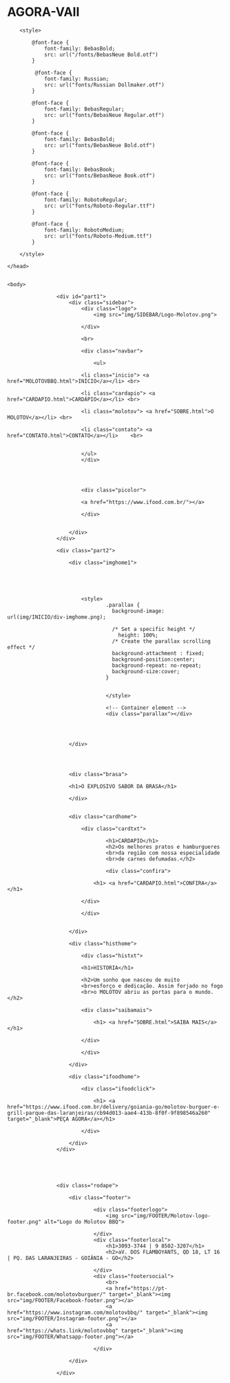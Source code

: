 # AGORA-VAII
<!DOCTYPE html>
<html>
    <head>
        <title>MOLOTOV BBQ</title>
        <meta charset="utf-8" name="viewport" content="width=device-width, initial-scale=1.0">
        <!-- Bootstrap -->
        <link href="css/bootstrap.min.css" rel="stylesheet">
        <link href="css/grid.css" rel="stylesheet">
        <link href="css/style.css" rel="stylesheet">
   
        <style>
        
            @font-face {
                font-family: BebasBold;
                src: url("/fonts/BebasNeue Bold.otf")
            }
            
             @font-face {
                font-family: Russian;
                src: url("fonts/Russian Dollmaker.otf")            
            }
            
            @font-face {
                font-family: BebasRegular;
                src: url("fonts/BebasNeue Regular.otf")            
            }
            
            @font-face {
                font-family: BebasBold;
                src: url("fonts/BebasNeue Bold.otf")            
            }
            
            @font-face {
                font-family: BebasBook;
                src: url("fonts/BebasNeue Book.otf")            
            }
            
            @font-face {
                font-family: RobotoRegular;
                src: url("fonts/Roboto-Regular.ttf")            
            }
            
            @font-face {
                font-family: RobotoMedium;
                src: url("fonts/Roboto-Medium.ttf")            
            }
            
        </style>
    
    </head>
    
    
    <body>

                    <div id="part1">
                        <div class="sidebar">
                            <div class="logo">
                                <img src="img/SIDEBAR/Logo-Molotov.png">

                            </div>
                            
                            <br>

                            <div class="navbar">
                            
                                <ul> 
                                    
                            <li class="inicio"> <a href="MOLOTOVBBQ.html">INÍCIO</a></li> <br>
                                    
                            <li class="cardapio"> <a href="CARDAPIO.html">CARDÁPIO</a></li> <br> 
                                    
                            <li class="molotov"> <a href="SOBRE.html">O MOLOTOV</a></li> <br> 
                                    
                            <li class="contato"> <a href="CONTATO.html">CONTATO</a></li>    <br>
                                    
                            
                            </ul>
                            </div>

                            
                            
                            
                            <div class="picolor">
                                
                            <a href="https://www.ifood.com.br/"></a>
                        
                            </div>
                            
                            
                        </div>
                    </div>
        
                    <div class="part2">
                        
                        <div class="imghome1">
                            
                            
                            
                            
                            
                            <style>
                                    .parallax { 
                                      background-image: url(img/INICIO/div-imghome.png);

                                      /* Set a specific height */
                                        height: 100%;
                                      /* Create the parallax scrolling effect */
                                      background-attachment : fixed;
                                      background-position:center;
                                      background-repeat: no-repeat;
                                      background-size:cover; 
                                    }
                                
                            
                                    </style>

                                    <!-- Container element -->
                                    <div class="parallax"></div>
                            
                            
                            
                           
                        </div>
                        
                        
                        
                        
                        <div class="brasa">

                        <h1>O EXPLOSIVO SABOR DA BRASA</h1>
                            
                        </div>


                        <div class="cardhome">
                            
                            <div class="cardtxt">

                                    <h1>CARDAPIO</h1>
                                    <h2>Os melhores pratos e hamburgueres
                                    <br>da região com nossa especialidade 
                                    <br>de carnes defumadas.</h2>

                                    <div class="confira">

                                <h1> <a href="CARDAPIO.html">CONFIRA</a></h1>
                                
                            </div>

                            </div>
                            
                        
                        </div>

                        <div class="histhome">
                            
                            <div class="histxt"> 
        
                            <h1>HISTORIA</h1> 
                                
                            <h2>Um sonho que nasceu de muito
                            <br>esforço e dedicação. Assim forjado no fogo 
                            <br>o MOLOTOV abriu as portas para o mundo.</h2>

                            <div class="saibamais">

                                <h1> <a href="SOBRE.html">SAIBA MAIS</a></h1>
                                
                            </div>
            
                            </div>
                            
                        </div>

                        <div class="ifoodhome">
                            
                            <div class="ifoodclick">
                                
                                <h1> <a href="https://www.ifood.com.br/delivery/goiania-go/molotov-burguer-e-grill-parque-das-laranjeiras/cb94d013-aae4-413b-8f0f-9f898546a260" target="_blank">PEÇA AGORA</a></h1>
                                
                            </div>
                            
                        </div>
                    </div>
        
        
        


                    <div class="rodape">
                        
                        <div class="footer">

                                <div class="footerlogo">
                                    <img src="img/FOOTER/Molotov-logo-footer.png" alt="Logo do Molotov BBQ">

                                </div>
                                <div class="footerlocal">
                                    <h1>3093-3744 | 9 8502-3207</h1>
                                    <h2>aV. DOS FLAMBOYANTS, QD 18, LT 16 | PQ. DAS LARANJEIRAS - GOIÂNIA - GO</h2>

                                </div>
                                <div class="footersocial">
                                    <br>
                                    <a href="https://pt-br.facebook.com/molotovburguer/" target="_blank"><img src="img/FOOTER/Facebook-footer.png"></a>
                                    <a href="https://www.instagram.com/molotovbbq/" target="_blank"><img src="img/FOOTER/Instagram-footer.png"></a>
                                    <a href="https://whats.link/molotovbbq" target="_blank"><img src="img/FOOTER/Whatsapp-footer.png"></a>

                                </div>

                        </div>

                    </div>
        
  </body>
</html>
